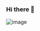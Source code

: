 ### Hi there 👋

![image](https://user-images.githubusercontent.com/34333340/156924265-16bc1d43-ceae-47ab-bc69-0d198d013415.png)

<!--
**anessamiee/anessamiee** is a ✨ _special_ ✨ repository because its `README.md` (this file) appears on your GitHub profile.

Here are some ideas to get you started:

- 🔭 I’m currently working on ...
- 🌱 I’m currently learning ...
- 👯 I’m looking to collaborate on ...
- 🤔 I’m looking for help with ...
- 💬 Ask me about ...
- 📫 How to reach me: ...
- 😄 Pronouns: ...
- ⚡ Fun fact: ...
-->
